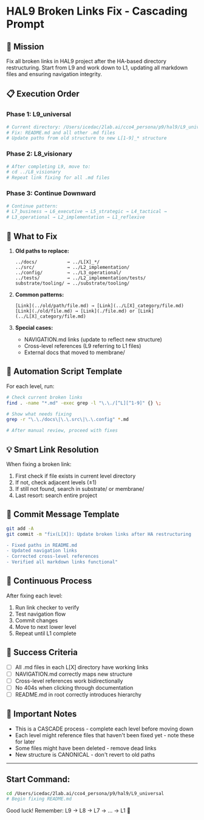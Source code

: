 # HAL9 Broken Links Fix - Cascading Prompt

## 🚀 Mission
Fix all broken links in HAL9 project after the HA-based directory restructuring. Start from L9 and work down to L1, updating all markdown files and ensuring navigation integrity.

## 📋 Execution Order

### Phase 1: L9_universal
```bash
# Current directory: /Users/icedac/2lab.ai/cco4_persona/p9/hal9/L9_universal
# Fix: README.md and all other .md files
# Update paths from old structure to new L[1-9]_* structure
```

### Phase 2: L8_visionary
```bash
# After completing L9, move to:
# cd ../L8_visionary
# Repeat link fixing for all .md files
```

### Phase 3: Continue Downward
```bash
# Continue pattern:
# L7_business → L6_executive → L5_strategic → L4_tactical → 
# L3_operational → L2_implementation → L1_reflexive
```

## 🔧 What to Fix

1. **Old paths to replace:**
   ```
   ../docs/           → ../L[X]_*/
   ../src/            → ../L2_implementation/
   ../config/         → ../L3_operational/
   ../tests/          → ../L2_implementation/tests/
   substrate/tooling/ → ../substrate/tooling/
   ```

2. **Common patterns:**
   ```
   [Link](../old/path/file.md) → [Link](../L[X]_category/file.md)
   [Link](./old/file.md) → [Link](./file.md) or [Link](../L[X]_category/file.md)
   ```

3. **Special cases:**
   - NAVIGATION.md links (update to reflect new structure)
   - Cross-level references (L9 referring to L1 files)
   - External docs that moved to membrane/

## 🤖 Automation Script Template

For each level, run:
```bash
# Check current broken links
find . -name "*.md" -exec grep -l "\.\./[^L][^1-9]" {} \;

# Show what needs fixing
grep -r "\.\./docs\|\.\.src\|\.\.config" *.md

# After manual review, proceed with fixes
```

## 💡 Smart Link Resolution

When fixing a broken link:
1. First check if file exists in current level directory
2. If not, check adjacent levels (±1)
3. If still not found, search in substrate/ or membrane/
4. Last resort: search entire project

## 📝 Commit Message Template

```bash
git add -A
git commit -m "fix(L[X]): Update broken links after HA restructuring

- Fixed paths in README.md
- Updated navigation links
- Corrected cross-level references
- Verified all markdown links functional"
```

## 🔄 Continuous Process

After fixing each level:
1. Run link checker to verify
2. Test navigation flow
3. Commit changes
4. Move to next lower level
5. Repeat until L1 complete

## 🎯 Success Criteria

- [ ] All .md files in each L[X] directory have working links
- [ ] NAVIGATION.md correctly maps new structure
- [ ] Cross-level references work bidirectionally
- [ ] No 404s when clicking through documentation
- [ ] README.md in root correctly introduces hierarchy

## 🚨 Important Notes

- This is a CASCADE process - complete each level before moving down
- Each level might reference files that haven't been fixed yet - note these for later
- Some files might have been deleted - remove dead links
- New structure is CANONICAL - don't revert to old paths

---

## Start Command:
```bash
cd /Users/icedac/2lab.ai/cco4_persona/p9/hal9/L9_universal
# Begin fixing README.md
```

Good luck! Remember: L9 → L8 → L7 → ... → L1 🚀